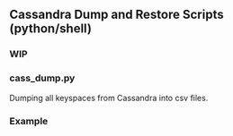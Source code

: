 ## Cassandra Dump and Restore Scripts (python/shell)

### WIP

### cass_dump.py
Dumping all keyspaces from Cassandra into csv files.

### Example
